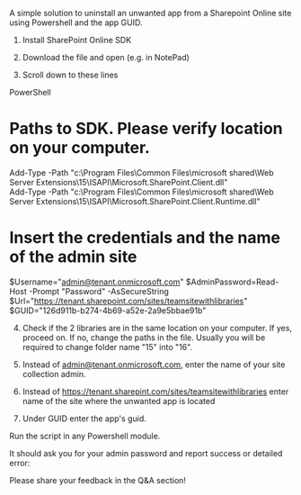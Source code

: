 A simple solution to uninstall an unwanted app from a Sharepoint Online site using Powershell and the app GUID.

 

1. Install SharePoint Online SDK

2. Download the file and open (e.g. in NotePad)

3. Scroll down to these lines

PowerShell
# Paths to SDK. Please verify location on your computer. 
Add-Type -Path "c:\Program Files\Common Files\microsoft shared\Web Server Extensions\15\ISAPI\Microsoft.SharePoint.Client.dll"  
Add-Type -Path "c:\Program Files\Common Files\microsoft shared\Web Server Extensions\15\ISAPI\Microsoft.SharePoint.Client.Runtime.dll"  
 
# Insert the credentials and the name of the admin site 
$Username="admin@tenant.onmicrosoft.com" 
$AdminPassword=Read-Host -Prompt "Password" -AsSecureString 
$Url="https://tenant.sharepoint.com/sites/teamsitewithlibraries" 
$GUID="126d911b-b274-4b69-a52e-2a9e5bbae91b"
 
4. Check if the 2 libraries are in the same location on your computer. If yes, proceed on. If no, change the paths in the file. Usually you will be required to change folder name "15" into "16".

5. Instead of admin@tenant.onmicrosoft.com, enter the name of your site collection admin.

6. Instead of https://tenant.sharepint.com/sites/teamsitewithlibraries enter name of the site where the unwanted app is located

7. Under GUID enter the app's guid. 

 

 

Run the script in any Powershell module.

It should ask you for your admin password and report success or detailed error:

 



 

 

 

Please share your feedback in the Q&A section!
